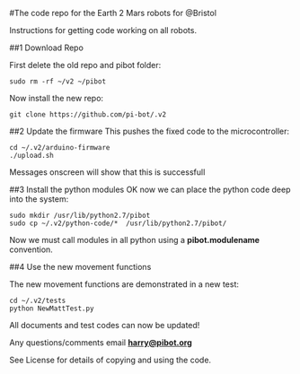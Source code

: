 
#The code repo for the Earth 2 Mars robots for @Bristol 

Instructions for getting code working on all robots.

##1 Download Repo

First delete the old repo and pibot folder:

```
sudo rm -rf ~/v2 ~/pibot 
```
Now install the new repo:
```
git clone https://github.com/pi-bot/.v2
```


##2 Update the firmware
This pushes the fixed code to the microcontroller:
```
cd ~/.v2/arduino-firmware 
./upload.sh
```
Messages onscreen will show that this is successfull

##3 Install the python modules
OK now we can place the python code deep into the system:

```
sudo mkdir /usr/lib/python2.7/pibot
sudo cp ~/.v2/python-code/*  /usr/lib/python2.7/pibot/
```
Now we must call modules in all python using a **pibot.modulename** convention.

##4 Use the new movement functions

The new movement functions are demonstrated in a new test:

```
cd ~/.v2/tests
python NewMattTest.py
```
All documents and test codes can now be updated! 

Any questions/comments email **harry@pibot.org**

See License for details of copying and using the code.
